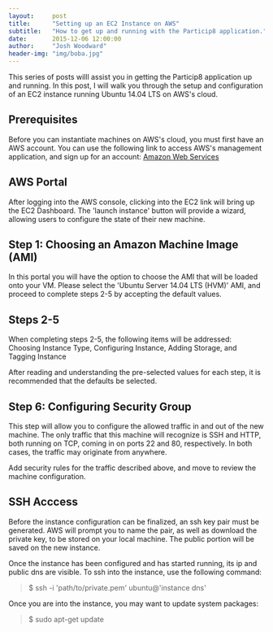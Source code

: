 ```yaml
---
layout:     post
title:      "Setting up an EC2 Instance on AWS"
subtitle:   "How to get up and running with the Particip8 application."
date:       2015-12-06 12:00:00
author:     "Josh Woodward"
header-img: "img/boba.jpg"
---
```


<p>This series of posts willl assist you in getting the Particip8 application up and running. In this post, I will walk you through the setup and configuration of an EC2 instance running Ubuntu 14.04 LTS on AWS's cloud.</p>    

<h2 class="section-heading">Prerequisites</h2>
<p>Before you can instantiate machines on AWS's cloud, you must first have an AWS account. You can use the following link to access AWS's management application, and sign up for an account: <a href="https://aws.amazon.com/?nc2=h_lg">Amazon Web Services</a></p> 

<h2 class="section-heading">AWS Portal</h2>
<p>After logging into the AWS console, clicking into the EC2 link will bring up the EC2 Dashboard. The 'launch instance' button will provide a wizard, allowing users to configure the state of their new machine.</p>

<h2 class="section-heading">Step 1: Choosing an Amazon Machine Image (AMI)</h2>
<p>In this portal you will have the option to choose the AMI that will be loaded onto your VM. Please select the 'Ubuntu Server 14.04 LTS (HVM)' AMI, and proceed to complete steps 2-5 by accepting the default values.

<h2 class="section-heading">Steps 2-5</h2>
<p>When completing steps 2-5, the following items will be addressed: Choosing Instance Type, Configuring Instance, Adding Storage, and Tagging Instance</p>
<p>After reading and understanding the pre-selected values for each step, it is recommended that the defaults be selected.</p> 

<h2 class="section-heading">Step 6: Configuring Security Group</h2>
<p>This step will allow you to configure the allowed traffic in and out of the new machine. The only traffic that this machine will recognize is SSH and HTTP, both running on TCP, coming in on ports 22 and 80, respectively. In both cases, the traffic may originate from anywhere.</p>
<p>Add security rules for the traffic described above, and move to review the machine configuration.</p>

<h2 class="section-heading">SSH Acccess</h2>
<p>Before the instance configuration can be finalized, an ssh key pair must be generated. AWS will prompt you to name the pair, as well as download the private key, to be stored on your local machine. The public portion will be saved on the new instance.</p>
<p>Once the instance has been configured and has started running, its ip and public dns are visible. To ssh into the instance, use the following command:
<blockquote>
$ ssh -i 'path/to/private.pem' ubuntu@'instance dns'
</blockquote>

<p>Once you are into the instance, you may want to update system packages:</p>
<blockquote>
$ sudo apt-get update
</blockquote>